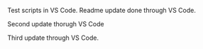 Test scripts in VS Code.
Readme update done through VS Code.

Second update thorugh VS Code

Third update through VS Code.